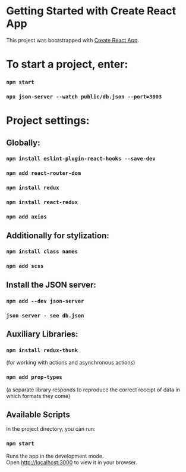 # Getting Started with Create React App

This project was bootstrapped with [Create React App](https://github.com/facebook/create-react-app).

# To start a project, enter:

### `npm start`
### `npx json-server --watch public/db.json --port=3003`

# Project settings:

## Globally:

### `npm install eslint-plugin-react-hooks --save-dev`
### `npm add react-router-dom`
### `npm install redux`
### `npm install react-redux`
### `npm add axios`

## Additionally for stylization:

### `npm install class names`
### `npm add scss`

## Install the JSON server:

### `npm add --dev json-server`
### `json server - see db.json`

## Auxiliary Libraries:

### `npm install redux-thunk` 
(for working with actions and asynchronous actions)
### `npm add prop-types` 
(a separate library responds to reproduce the correct receipt of data in which formats they come)

## Available Scripts

In the project directory, you can run:

### `npm start`

Runs the app in the development mode.\
Open [http://localhost:3000](http://localhost:3000) to view it in your browser.
